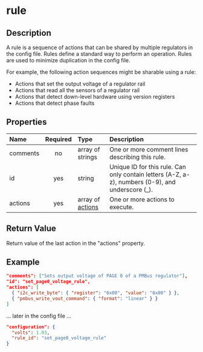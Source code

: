 # rule

## Description

A rule is a sequence of actions that can be shared by multiple regulators in the
config file. Rules define a standard way to perform an operation. Rules are used
to minimize duplication in the config file.

For example, the following action sequences might be sharable using a rule:

- Actions that set the output voltage of a regulator rail
- Actions that read all the sensors of a regulator rail
- Actions that detect down-level hardware using version registers
- Actions that detect phase faults

## Properties

| Name     | Required | Type                          | Description                                                                                       |
| :------- | :------: | :---------------------------- | :------------------------------------------------------------------------------------------------ |
| comments |    no    | array of strings              | One or more comment lines describing this rule.                                                   |
| id       |   yes    | string                        | Unique ID for this rule. Can only contain letters (A-Z, a-z), numbers (0-9), and underscore (\_). |
| actions  |   yes    | array of [actions](action.md) | One or more actions to execute.                                                                   |

## Return Value

Return value of the last action in the "actions" property.

## Example

```json
"comments": ["Sets output voltage of PAGE 0 of a PMBus regulator"],
"id": "set_page0_voltage_rule",
"actions": [
  { "i2c_write_byte": { "register": "0x00", "value": "0x00" } },
  { "pmbus_write_vout_command": { "format": "linear" } }
]
```

... later in the config file ...

```json
"configuration": {
  "volts": 1.03,
  "rule_id": "set_page0_voltage_rule"
}
```

